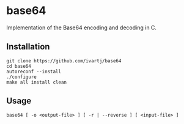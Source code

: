 base64
======

Implementation of the Base64 encoding and decoding in C.


Installation
------------

    git clone https://github.com/ivartj/base64
    cd base64
    autoreconf --install
    ./configure
    make all install clean


Usage
-----

    base64 [ -o <output-file> ] [ -r | --reverse ] [ <input-file> ]
